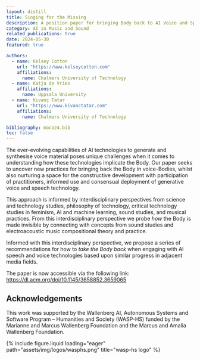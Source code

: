 ```yaml
---
layout: distill
title: Singing for the Missing
description: A position paper for bringing Body back to AI Voice and Speech Technologies at MOCO 24
category: AI in Music and Sound
related_publications: true
date: 2024-05-30
featured: true

authors:
  - name: Kelsey Cotton
    url: "https://www.kelseycotton.com"
    affiliations:
      name: Chalmers University of Technology
  - name: Katja de Vries
    affiliations: 
      name: Uppsala University
  - name: Kıvanç Tatar
    url: "https://www.kivanctatar.com"
    affiliations: 
      name: Chalmers University of Technology

bibliography: moco24.bib
toc: false
---
```

The ever-evolving capabilities of AI technologies to generate and synthesise voice material poses unique challenges when it comes to understanding how these technologies implicate the Body. Our paper seeks to uncover new practices for bringing back the Body in voice-Bodies, whilst also nurturing a space for the constructive development with participation of practitioners, informed use and consensual deployment of generative voice and speech technology.

This approach is informed by interdisciplinary perspectives from science and technology studies, philosophy of technology, critical technology studies in feminism, AI and machine learning, sound studies, and musical practices. From this interdisciplinary perspective we probe *how* the Body is made invisible by connecting with concepts from sound studies and electroacoustic music compositional theory and practice.

Informed with this interdisciplinary perspective, we propose <d-cite key="cotton_singing_2024"></d-cite> a series of recommendations for how to *take the Body back* when engaging with AI speech and voice technologies based upon similar progress in adjacent media fields.

The paper is now accessible via the following link: 
<https://dl.acm.org/doi/10.1145/3658852.3659065>


## Acknowledgements


This work was supported by the Wallenberg AI, Autonomous Systems and Software Program – Humanities and Society (WASP-HS) funded by the Marianne and Marcus Wallenberg Foundation and the Marcus and Amalia Wallenberg Foundation. 
<div>
  <div class="row">
      <div class="col-sm mt-3 mt-md-0">
          {% include figure.liquid loading="eager" path="assets/img/logos/wasphs.png" title="wasp-hs logo" %}
      </div>
  </div>
</div>